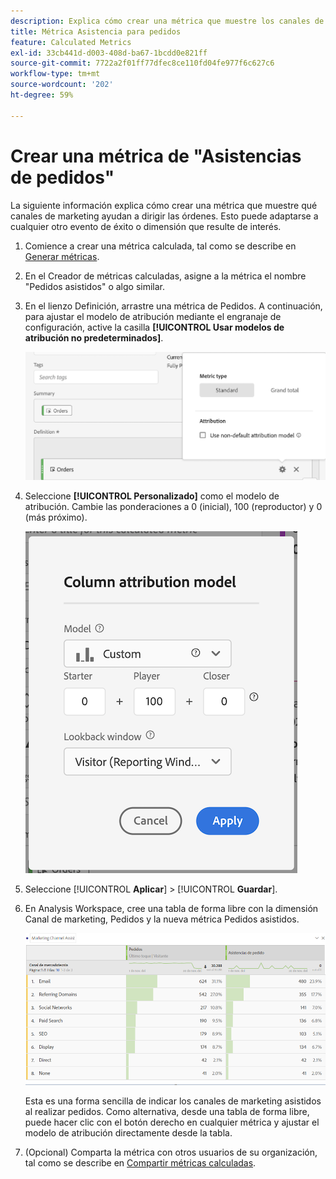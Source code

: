 ```yaml
---
description: Explica cómo crear una métrica que muestre los canales de marketing asistidos al realizar pedidos. Esto puede adaptarse a cualquier otro evento de éxito o dimensión que resulte de interés.
title: Métrica Asistencia para pedidos
feature: Calculated Metrics
exl-id: 33cb441d-d003-408d-ba67-1bcdd0e821ff
source-git-commit: 7722a2f01ff77dfec8ce110fd04fe977f6c627c6
workflow-type: tm+mt
source-wordcount: '202'
ht-degree: 59%

---
```


# Crear una métrica de &quot;Asistencias de pedidos&quot;

La siguiente información explica cómo crear una métrica que muestre qué canales de marketing ayudan a dirigir las órdenes. Esto puede adaptarse a cualquier otro evento de éxito o dimensión que resulte de interés.

1. Comience a crear una métrica calculada, tal como se describe en [Generar métricas](/help/components/c-calcmetrics/c-workflow/cm-workflow/c-build-metrics/cm-build-metrics.md).

1. En el Creador de métricas calculadas, asigne a la métrica el nombre &quot;Pedidos asistidos&quot; o algo similar.

1. En el lienzo Definición, arrastre una métrica de Pedidos. A continuación, para ajustar el modelo de atribución mediante el engranaje de configuración, active la casilla **[!UICONTROL Usar modelos de atribución no predeterminados]**.

   ![](assets/attr-model.png)

1. Seleccione **[!UICONTROL Personalizado]** como el modelo de atribución. Cambie las ponderaciones a 0 (inicial), 100 (reproductor) y 0 (más próximo).

   ![](assets/custom-attr-model.png)

1. Seleccione [!UICONTROL **Aplicar**] > [!UICONTROL **Guardar**].

1. En Analysis Workspace, cree una tabla de forma libre con la dimensión Canal de marketing, Pedidos y la nueva métrica Pedidos asistidos.

   ![](assets/mktg-channel-assists.png)

   Esta es una forma sencilla de indicar los canales de marketing asistidos al realizar pedidos. Como alternativa, desde una tabla de forma libre, puede hacer clic con el botón derecho en cualquier métrica y ajustar el modelo de atribución directamente desde la tabla.

1. (Opcional) Comparta la métrica con otros usuarios de su organización, tal como se describe en [Compartir métricas calculadas](/help/components/c-calcmetrics/c-workflow/cm-workflow/cm-sharing.md).
